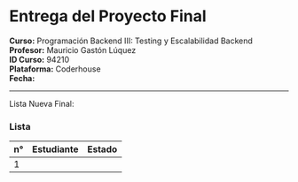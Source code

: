 # Entrega del Proyecto Final

**Curso:** Programación Backend III: Testing y Escalabilidad Backend  
**Profesor:** Mauricio Gastón Lúquez  
**ID Curso:** 94210   
**Plataforma:** Coderhouse  
**Fecha:** 

---

Lista Nueva Final:

### Lista 

| n°  | Estudiante             | Estado                      |
| --- | ---------------------- | --------------------------- |
| 1   | 


